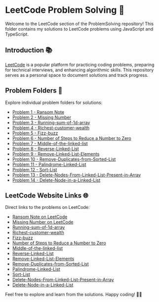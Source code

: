 # LeetCode Problem Solving 🚀

Welcome to the LeetCode section of the ProblemSolving repository! This folder contains my solutions to LeetCode problems using JavaScript and TypeScript.

## Introduction 📚

[LeetCode](https://leetcode.com/) is a popular platform for practicing coding problems, preparing for technical interviews, and enhancing algorithmic skills. This repository serves as a personal space to document solutions and track progress.

## Problem Folders 📁

Explore individual problem folders for solutions:

- [Problem 1 - Ransom Note](1-RansomNote)
- [Problem 2 - Missing Number](2-MissingNumber)
- [Problem 3 - Running-sum-of-1d-array](3-Running-sum-of-1d-array)
- [Problem 4 - Richest-customer-wealth](4-Richest-customer-wealth)
- [Problem 5 - Fizz-buzz](5-Fizz-buzz)
- [Problem 6 - Number of Steps to Reduce a Number to Zero](6-Number-of-steps-to-reduce-a-number-to-zero)
- [Problem 7 - Middle-of-the-linked-list](7-Middle-of-the-linked-list)
- [Problem 8 - Reverse-Linked-List](8-Reverse-Linked-List)
- [Problem 9 - Remove-Linked-List-Elements](9-Remove-Linked-List-Elements)
- [Problem 10 - Remove-Duplicates-from-Sorted-List](10-Remove-Duplicates-from-Sorted-List)
- [Problem 11 - Palindrome-Linked-List](11-Palindrome-Linked-List)
- [Problem 12 - Sort-List](12-Sort-List)
- [Problem 13 - Delete-Nodes-From-Linked-List-Present-in-Array](13-Delete-Nodes-From-Linked-List-Present-in-Array)
- [Problem 14 - Delete-Node-in-a-Linked-List](14-Delete-Node-in-a-Linked-List)

## LeetCode Website Links 🌐

Direct links to the problems on LeetCode:

- [Ransom Note on LeetCode](https://leetcode.com/problems/ransom-note/)
- [Missing Number on LeetCode](https://leetcode.com/problems/missing-number/)
- [Running-sum-of-1d-array](https://leetcode.com/problems/running-sum-of-1d-array/)
- [Richest-customer-wealth](https://leetcode.com/problems/richest-customer-wealth/)
- [Fizz-buzz](https://leetcode.com/problems/fizz-buzz/)
- [Number of Steps to Reduce a Number to Zero](https://leetcode.com/problems/number-of-steps-to-reduce-a-number-to-zero/)
- [Middle-of-the-linked-list](https://leetcode.com/problems/middle-of-the-linked-list/)
- [Reverse-Linked-List](https://leetcode.com/problems/reverse-linked-list/)
- [Remove-Linked-List-Elements](https://leetcode.com/problems/remove-linked-list-elements/)
- [Remove-Duplicates-from-Sorted-List](https://leetcode.com/problems/remove-duplicates-from-sorted-list)
- [Palindrome-Linked-List](https://leetcode.com/problems/palindrome-linked-list)
- [Sort-List](https://leetcode.com/problems/sort-list)
- [Delete-Nodes-From-Linked-List-Present-in-Array](https://leetcode.com/problems/delete-nodes-from-linked-list-present-in-array)
- [Delete-Node-in-a-Linked-List](https://leetcode.com/problems/delete-node-in-a-linked-list)

Feel free to explore and learn from the solutions. Happy coding! 🚴‍♂️
